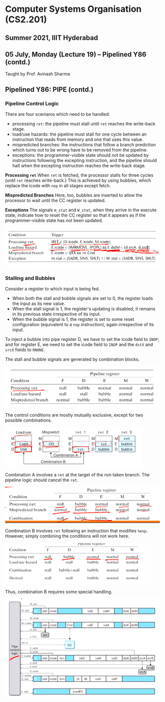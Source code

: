 # Computer Systems Organisation (CS2.201)
## Summer 2021, IIIT Hyderabad
## 05 July, Monday (Lecture 19) – Pipelined Y86 (contd.)

Taught by Prof. Avinash Sharma

## Pipelined Y86: PIPE (contd.)
### Pipeline Control Logic
There are four sceniaros which need to be handled:

* processing `ret`: the pipeline must stall until `ret` reaches the write-back stage.
* load/use hazards: the pipeline must stall for one cycle between an instruction that reads from memory and one that uses this value.
* mispredicted branches: the instructions that follow a branch prediction which turns out to be wrong have to be removed from the pipeline.
* exceptions: the programmer-visible state should not be updated by instructions following the excepting instruction, and the pipeline should halt when the excepting instruction reaches the write-back stage.

**Processing `ret`** When `ret` is fetched, the processor stalls for three cycles (until   `ret` reaches write-back.) This is achieved by using bubbles, which replace the icode with `nop` in all stages except fetch.

**Mispredicted Branches** Here, too, bubbles are inserted to allow the processor to wait until the CC register is updated.

**Exceptions** The signals `m_stat` and `W_stat`, when they arrive in the execute state, indicate how to reset the CC register so that it appears as if the programmer-visible state has not been updated.

![Detection Conditions for Pipeline Control Logic](det.png)


### Stalling and Bubbles
Consider a register to which input is being fed.

* When both the stall and bubble signals are set to 0, the register loads the input as its new value.
* When the stall signal is 1, the register's updating is disabled; it remains in its previous state irrespective of its input.
* When the bubble signal is 1, the register is set to some reset configuration (equivalent to a `nop` instruction), again irrespective of its input.

To inject a bubble into pipe register D, we have to set the icode field to `INOP`; and for register E, we need to set the icode field to `INOP` and the `dstX` and `srcX` fields to `RNONE`.

The stall and bubble signals are generated by combination blocks.

![Control Conditions](cond.png)

The control conditions are mostly mutually exclusive, except for two possible combinations.

![Combinations of Control Conditions](comb.png)

Combination A involves a `ret` at the target of the not-taken branch. The pipeline logic should cancel the `ret`.

![Handling Combination A](combA.png)

Combination B involves `ret` following an instruction that modifies `%esp`. However, simply combining the conditions will not work here.

![Handling Combination B](combB.png)

Thus, combination B requires some special handling.

![Pipeline Control Logic](control.png)
